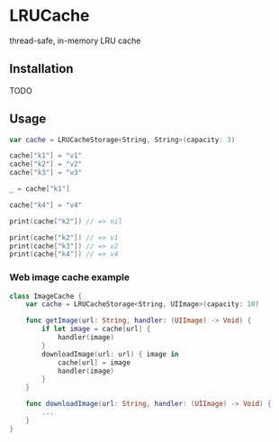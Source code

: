 # LRUCache
thread-safe, in-memory LRU cache

## Installation
TODO

## Usage
```swift
var cache = LRUCacheStorage<String, String>(capacity: 3)

cache["k1"] = "v1"
cache["k2"] = "v2"
cache["k3"] = "v3"

_ = cache["k1"]

cache["k4"] = "v4"

print(cache["k2"]) // => nil

print(cache["k2"]) // => v1
print(cache["k3"]) // => v2
print(cache["k4"]) // => v4
```

### Web image cache example
```swift
class ImageCache {
    var cache = LRUCacheStorage<String, UIImage>(capacity: 10)

    func getImage(url: String, handler: (UIImage) -> Void) {
        if let image = cache[url] {
            handler(image)
        }
        downloadImage(url: url) { image in
            cache[url] = image
            handler(image)
        }
    }

    func downloadImage(url: String, handler: (UIImage) -> Void) {
        ...
    }
}
```
